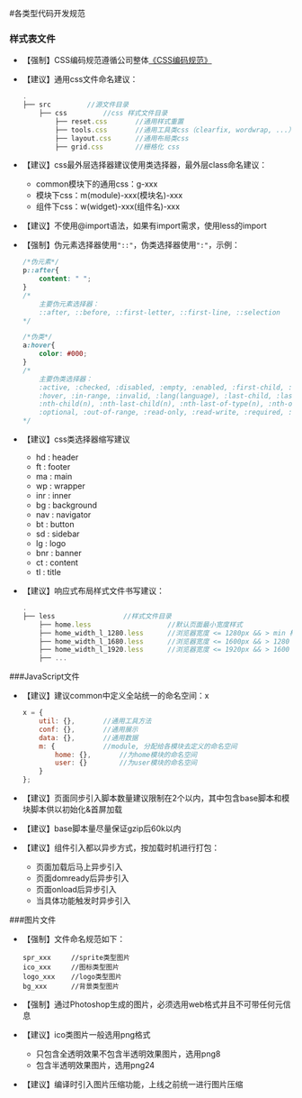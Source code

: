 #各类型代码开发规范

### 样式表文件

* 【强制】CSS编码规范遵循公司整体[《CSS编码规范》](http://styleguide.baidu.com/style/css/index.html)

* 【建议】通用css文件命名建议：

    ```javascript
    .
    ├── src         //源文件目录
        ├── css         //css 样式文件目录
            ├── reset.css       //通用样式重置
            ├── tools.css       //通用工具类css（clearfix, wordwrap, ...）
            ├── layout.css      //通用布局类css
            ├── grid.css        //栅格化 css
    ```

* 【建议】css最外层选择器建议使用类选择器，最外层class命名建议：
    * common模块下的通用css：g-xxx
    * 模块下css：m(module)-xxx(模块名)-xxx
    * 组件下css：w(widget)-xxx(组件名)-xxx
* 【建议】不使用@import语法，如果有import需求，使用less的import
* 【强制】伪元素选择器使用`"::"`，伪类选择器使用`":"`，示例：

    ```css
    /*伪元素*/
    p::after{
        content: " ";
    }
    /*
        主要伪元素选择器：
        ::after, ::before, ::first-letter, ::first-line, ::selection
    */
    
    /*伪类*/
    a:hover{
        color: #000;
    }
    /*
        主要伪类选择器：
        :active, :checked, :disabled, :empty, :enabled, :first-child, :first-of-type, :focus, 
        :hover, :in-range, :invalid, :lang(language), :last-child, :last-of-type, :link, :not(selector),
        :nth-child(n), :nth-last-child(n), :nth-last-of-type(n), :nth-of-type(n), :only-of-type, :only-child,
        :optional, :out-of-range, :read-only, :read-write, :required, :root, :target, :valid, :visited
    */
    
    ```

* 【建议】css类选择器缩写建议
    * hd  : header
    * ft  : footer
    * ma  : main
    * wp  : wrapper
    * inr : inner
    * bg  : background
    * nav : navigator
    * bt  : button
    * sd  : sidebar
    * lg  : logo
    * bnr : banner
    * ct  : content
    * tl  : title
* 【建议】响应式布局样式文件书写建议：

    ```javascript
    .
    ├── less                 //样式文件目录
        ├── home.less                   //默认页面最小宽度样式
        ├── home_width_l_1280.less      //浏览器宽度 <= 1280px && > min 样式
        ├── home_width_l_1680.less      //浏览器宽度 <= 1600px && > 1280 样式
        ├── home_width_l_1920.less      //浏览器宽度 <= 1920px && > 1600 样式
        ├── ...
    ```

###JavaScript文件
* 【建议】建议common中定义全站统一的命名空间：x

    ```javascript
    x = {
        util: {},       //通用工具方法
        conf: {},       //通用展示
        data: {},       //通用数据
        m: {            //module, 分配给各模块去定义的命名空间
            home: {},       //为home模块的命名空间
            user: {}        //为user模块的命名空间
        }
    };
    ```

* 【建议】页面同步引入脚本数量建议限制在2个以内，其中包含base脚本和模块脚本供以初始化&首屏加载
* 【建议】base脚本量尽量保证gzip后60k以内
* 【建议】组件引入都以异步方式，按加载时机进行打包：
    * 页面加载后马上异步引入
    * 页面domready后异步引入
    * 页面onload后异步引入
    * 当具体功能触发时异步引入

###图片文件
* 【强制】文件命名规范如下：

    ```
    spr_xxx     //sprite类型图片
    ico_xxx     //图标类型图片
    logo_xxx    //logo类型图片
    bg_xxx      //背景类型图片
    ```

* 【强制】通过Photoshop生成的图片，必须选用web格式并且不可带任何元信息
* 【建议】ico类图片一般选用png格式
    * 只包含全透明效果不包含半透明效果图片，选用png8
    * 包含半透明效果图片，选用png24
* 【建议】编译时引入图片压缩功能，上线之前统一进行图片压缩
